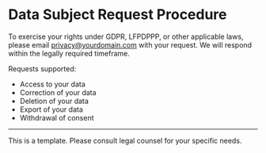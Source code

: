 # Data Subject Request Procedure

To exercise your rights under GDPR, LFPDPPP, or other applicable laws, please email privacy@yourdomain.com with your request. We will respond within the legally required timeframe.

Requests supported:
- Access to your data
- Correction of your data
- Deletion of your data
- Export of your data
- Withdrawal of consent

---

This is a template. Please consult legal counsel for your specific needs.
